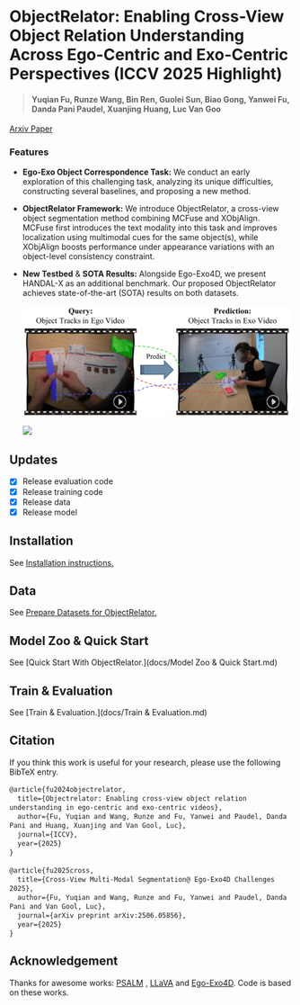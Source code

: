 # **ObjectRelator: Enabling Cross-View Object Relation Understanding Across Ego-Centric and Exo-Centric Perspectives (ICCV 2025 Highlight)**

> #### Yuqian Fu, Runze Wang, Bin Ren, Guolei Sun, Biao Gong, Yanwei Fu, Danda Pani Paudel, Xuanjing Huang, Luc Van Goo
>

[Arxiv Paper](https://arxiv.org/abs/2411.19083)

### Features

* **Ego-Exo Object Correspondence Task:** We conduct an early exploration of this challenging task, analyzing its unique difficulties, constructing several baselines, and proposing a new method.

* **ObjectRelator Framework:** We introduce ObjectRelator, a cross-view object segmentation method combining MCFuse and XObjAlign. MCFuse first introduces the text modality into this task and improves localization using multimodal cues for the same object(s), while XObjAlign boosts performance under appearance variations with an object-level consistency constraint.

* **New Testbed** & **SOTA Results:** Alongside Ego-Exo4D, we present HANDAL-X as an additional benchmark. Our proposed ObjectRelator achieves state-of-the-art (SOTA) results on both datasets.

  ![](assets/teaser.png)
  
  ![](assets/merged.gif)

## Updates

- [x] Release evaluation code
- [x] Release training code
- [x] Release data
- [x] Release model

## Installation

See [Installation instructions.](docs/INSTALL.md)

## Data

See [Prepare Datasets for ObjectRelator.](docs/DATASET.md)

## Model Zoo & Quick Start

See [Quick Start With ObjectRelator.](docs/Model Zoo & Quick Start.md)

## Train & Evaluation

See [Train & Evaluation.](docs/Train & Evaluation.md)

## Citation

If you think this work is useful for your research, please use the following BibTeX entry.

```
@article{fu2024objectrelator,
  title={Objectrelator: Enabling cross-view object relation understanding in ego-centric and exo-centric videos},
  author={Fu, Yuqian and Wang, Runze and Fu, Yanwei and Paudel, Danda Pani and Huang, Xuanjing and Van Gool, Luc},
  journal={ICCV},
  year={2025}
}

@article{fu2025cross,
  title={Cross-View Multi-Modal Segmentation@ Ego-Exo4D Challenges 2025},
  author={Fu, Yuqian and Wang, Runze and Fu, Yanwei and Paudel, Danda Pani and Van Gool, Luc},
  journal={arXiv preprint arXiv:2506.05856},
  year={2025}
}
```

## Acknowledgement

Thanks for awesome works: [PSALM](https://github.com/zamling/PSALM/blob/main/) , [LLaVA](https://github.com/haotian-liu/LLaVA) and [Ego-Exo4D](https://ego-exo4d-data.org). Code is based on these works.